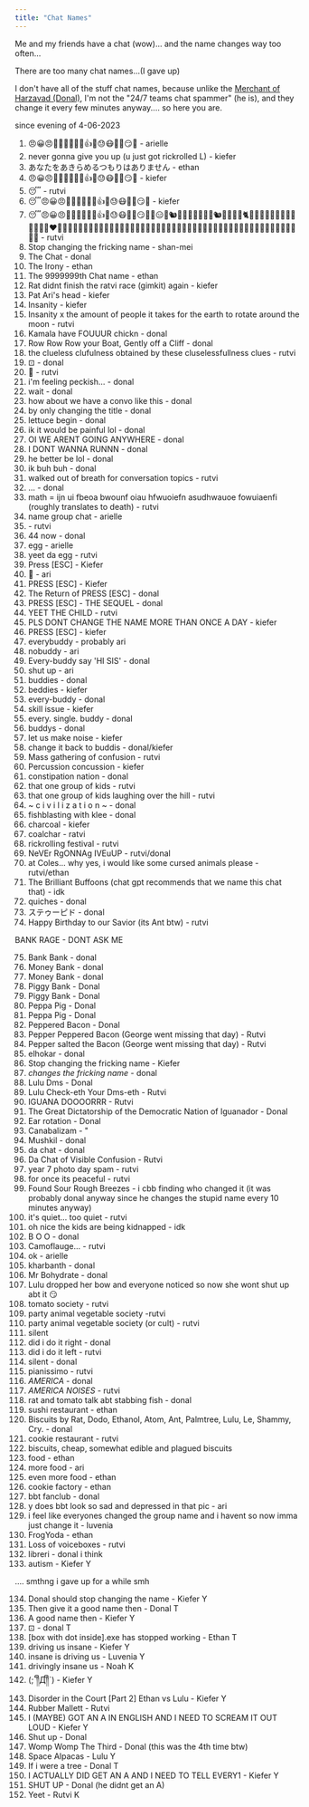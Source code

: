 ```yaml
---
title: "Chat Names"
---
```


Me and my friends have a chat (wow)... and the name changes way too often...

There are too many chat names...(I gave up)

I don't have all of the stuff chat names, because unlike the [Merchant of Harzavad (Donal)](https://harzavad.github.io/the-merchant/), I'm not the "24/7 teams chat spammer" (he is), and they change it every few minutes anyway.... so here you are.

since evening of 4-06-2023
1. 😠😀😠🤢🐖🤢🤒🥱🐖👍🧋😓😷🍳🧄😏🙁 - arielle
2. never gonna give you up (u just got rickrolled L) - kiefer
3. あなたをあきらめるつもりはありません - ethan
4. 😠😀😠🤢🐖🤢🤒🥱🐖👍🧋😓😷🍳🧄😏🙁 - kiefer
5. 😴 - rutvi
6. 😴😠😀😠🤢🐖🤢🤒🥱🐖👍🧋😓😷🍳🧄😏🙁 - kiefer
7. 😴😠😀😠🤢🐖🤢🤒🥱🐖👍🧋😓😷🍳🧄😏🙁🤗😑🦡🐿🦕🦈🦘🦕🦦🐊🦨🐿🦖🦔🦘🦔🐈🐒🐴🐼🦒🐺🐱‍💻🙈🐮😼👯‍♀️👨‍❤️‍👨👨‍👩‍👦👨‍👩‍👦‍👦👩‍👧‍👧👩🏿‍🤝‍🧑🏽👨🏾‍🤝‍👨🏻👩🏾‍🤝‍🧑🏾👩🏿‍🤝‍🧑🏾🍫🍩🍢🍨🍬🍙🍘🍫🎂🍟🧇🍞🍿🍟🍠🌮🍿 - rutvi
8. Stop changing the fricking name - shan-mei
9. The Chat - donal
10. The Irony - ethan
11. The 9999999th Chat name - ethan
12. Rat didnt finish the ratvi race (gimkit) again - kiefer
13. Pat Ari's head - kiefer
14. Insanity - kiefer
15. Insanity x the amount of people it takes for the earth to rotate around the moon - rutvi
16. Kamala have FOUUUR chickn - donal
17. Row Row Row your Boat, Gently off a Cliff - donal
18. the clueless clufulness obtained by these cluselessfullness clues - rutvi
19. ⊡ - donal
20. 🌭 - rutvi
21. i'm feeling peckish... - donal
22. wait - donal
23. how about we have a convo like this - donal
24. by only changing the title - donal
25. lettuce begin - donal
26. ik it would be painful lol - donal
27. OI WE ARENT GOING ANYWHERE - donal
28. I DONT WANNA RUNNN - donal
29. he better be lol - donal
30. ik buh buh - donal
31. walked out of breath for conversation topics - rutvi
32. ... - donal
33. math = ijn ui fbeoa bwounf oiau hfwuoiefn asudhwauoe fowuiaenfi (roughly translates to death) - rutvi
34. name group chat - arielle
35. <name group chat inset here> - rutvi
36. 44 now - donal
37. egg - arielle
38. yeet da egg - rutvi
39. Press [ESC] - Kiefer
40. 🦠 - ari
41. PRESS [ESC] - Kiefer
42. The Return of PRESS [ESC] - donal
43. PRESS [ESC] - THE SEQUEL - donal
44. YEET THE CHILD - rutvi
45. PLS DONT CHANGE THE NAME MORE THAN ONCE A DAY - kiefer
46. PRESS [ESC] - kiefer
47. everybuddy - probably ari
48. nobuddy - ari
49. Every-buddy say 'HI SIS' - donal
50. shut up - ari
51. buddies - donal
52. beddies - kiefer
53. every-buddy - donal
54. skill issue - kiefer
55. every. single. buddy - donal
56. buddys - donal
57. let us make noise - kiefer
58. change it back to buddis - donal/kiefer
59. Mass gathering of confusion - rutvi
60. Percussion concussion - kiefer
61. constipation nation - donal
62. that one group of kids - rutvi
63. that one group of kids laughing over the hill - rutvi
64. ~ c i v i l i z a t i o n ~ - donal
65. fishblasting with klee - donal
66. charcoal - kiefer
67. coalchar - ratvi
68. rickrolling festival - rutvi
69. NeVEr RgONNAg IVEuUP - rutvi/donal
70. at Coles... why yes, i would like some cursed animals please - rutvi/ethan
71. The Brilliant Buffoons (chat gpt recommends that we name this chat that) - idk
72. quiches - donal 
73. ステゥーピド - donal
74. Happy Birthday to our Savior (its Ant btw) - rutvi

BANK RAGE - DONT ASK ME

75. Bank Bank - donal
76. Money Bank - donal
77. Money Bank - donal
78. Piggy Bank - Donal
79. Piggy Bank - Donal
80. Peppa Pig - Donal
81. Peppa Pig - Donal
82. Peppered Bacon - Donal
83. Pepper Peppered Bacon (George went missing that day) - Rutvi
84. Pepper salted the Bacon (George went missing that day) - Rutvi
85. elhokar - donal
86. Stop changing the fricking name - Kiefer
87. *changes the fricking name* - donal
88. Lulu Dms - Donal
89. Lulu Check-eth Your Dms-eth - Rutvi
90. IGUANA DOOOORRR - Rutvi
91. The Great Dictatorship of the Democratic Nation of Iguanador - Donal
92. Ear rotation - Donal
93. Canabalizam - "
94. Mushkil - donal
95. da chat - donal
96. Da Chat of Visible Confusion - Rutvi
97. year 7 photo day spam - rutvi
98. for once its peaceful - rutvi
99. Found Sour Rough Breezes - i cbb finding who changed it (it was probably donal anyway since he changes the stupid name every 10 minutes anyway)
100. it's quiet... too quiet - rutvi
101. oh nice the kids are being kidnapped - idk
102. B O O - donal
102. Camoflauge... - rutvi
103. ok - arielle
104. kharbanth - donal
105. Mr Bohydrate - donal
106. Lulu dropped her bow and everyone noticed so now she wont shut up abt it 😏
107. tomato society - rutvi
108. party animal vegetable society -rutvi
109. party animal vegetable society (or cult) - rutvi
110. silent
111. did i do it right - donal
112. did i do it left - rutvi
113. silent - donal
114. pianissimo - rutvi
115. *AMERICA* - donal
116. *AMERICA NOISES* - rutvi
117. rat and tomato talk abt stabbing fish - donal
118. sushi restaurant - ethan
120. Biscuits by Rat, Dodo, Ethanol, Atom, Ant, Palmtree, Lulu, Le, Shammy, Cry. - donal
121. cookie restaurant - rutvi
122. biscuits, cheap, somewhat edible and plagued biscuits
123. food - ethan
124. more food - ari
125. even more food - ethan
126. cookie factory - ethan
127. bbt fanclub - donal
128. y does bbt look so sad and depressed in that pic - ari
129. i feel like everyones changed the group name and i havent so now imma just change it - luvenia
130. FrogYoda - ethan
131. Loss of voiceboxes - rutvi
132. libreri - donal i think
133. autism - Kiefer Y

.... smthng i gave up for a while smh

134. Donal should stop changing the name - Kiefer Y
135. Then give it a good name then - Donal T
136. A good name then - Kiefer Y
137. ⊡ - donal T
138. [box with dot inside].exe has stopped working - Ethan T
139. driving us insane - Kiefer Y
140. insane is driving us - Luvenia Y
141. drivingly insane us - Noah K
142. (;´༎ຶД༎ຶ`) - Kiefer Y
143. Disorder in the Court [Part 2] Ethan vs Lulu - Kiefer Y
144. Rubber Mallett - Rutvi
145. I (MAYBE) GOT AN A IN ENGLISH AND I NEED TO SCREAM IT OUT LOUD - Kiefer Y
146. Shut up - Donal
147. Womp Womp The Third - Donal (this was the 4th time btw)
148. Space Alpacas - Lulu Y
149. If i were a tree - Donal T
150. I ACTUALLY DID GET AN A AND I NEED TO TELL EVERY1 - Kiefer Y
151. SHUT UP - Donal (he didnt get an A)
152. Yeet - Rutvi K


